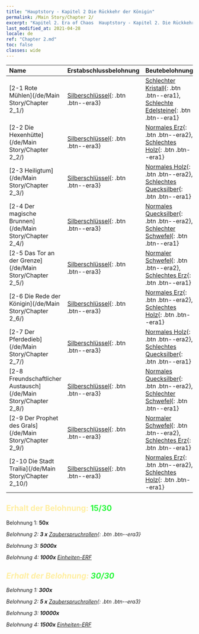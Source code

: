 ```yaml
---
title: "Hauptstory - Kapitel 2 Die Rückkehr der Königin"
permalink: /Main Story/Chapter 2/
excerpt: "Kapitel 2. Era of Chaos  Hauptstory - Kapitel 2. Die Rückkehr der Königin"
last_modified_at: 2021-04-28
locale: de
ref: "Chapter 2.md"
toc: false
classes: wide
---
```


  | Name |  Erstabschlussbelohnung | Beutebelohnung |
  |:------------|:------------|:------------| 
  | [2-1 Rote Mühlen](/de/Main Story/Chapter 2_1/) | [Silberschlüssel](/ItemsDE/con_693/){: .btn .btn--era3} | [Schlechter Kristall](/ItemsDE/mat_5/){: .btn .btn--era1}, [Schlechte Edelsteine](/ItemsDE/mat_4/){: .btn .btn--era1} |
  | [2-2 Die Hexenhütte](/de/Main Story/Chapter 2_2/) | [Silberschlüssel](/ItemsDE/con_693/){: .btn .btn--era3} | [Normales Erz](/ItemsDE/mat_6/){: .btn .btn--era2}, [Schlechtes Holz](/ItemsDE/mat_1/){: .btn .btn--era1} |
  | [2-3 Heiligtum](/de/Main Story/Chapter 2_3/) | [Silberschlüssel](/ItemsDE/con_693/){: .btn .btn--era3} | [Normales Holz](/ItemsDE/mat_7/){: .btn .btn--era2}, [Schlechtes Quecksilber](/ItemsDE/mat_2/){: .btn .btn--era1} |
  | [2-4 Der magische Brunnen](/de/Main Story/Chapter 2_4/) | [Silberschlüssel](/ItemsDE/con_693/){: .btn .btn--era3} | [Normales Quecksilber](/ItemsDE/mat_8/){: .btn .btn--era2}, [Schlechter Schwefel](/ItemsDE/mat_3/){: .btn .btn--era1} |
  | [2-5 Das Tor an der Grenze](/de/Main Story/Chapter 2_5/) | [Silberschlüssel](/ItemsDE/con_693/){: .btn .btn--era3} | [Normaler Schwefel](/ItemsDE/mat_9/){: .btn .btn--era2}, [Schlechtes Erz](/ItemsDE/mat_1/){: .btn .btn--era1} |
  | [2-6 Die Rede der Königin](/de/Main Story/Chapter 2_6/) | [Silberschlüssel](/ItemsDE/con_693/){: .btn .btn--era3} | [Normales Erz](/ItemsDE/mat_6/){: .btn .btn--era2}, [Schlechtes Holz](/ItemsDE/mat_1/){: .btn .btn--era1} |
  | [2-7 Der Pferdedieb](/de/Main Story/Chapter 2_7/) | [Silberschlüssel](/ItemsDE/con_693/){: .btn .btn--era3} | [Normales Holz](/ItemsDE/mat_7/){: .btn .btn--era2}, [Schlechtes Quecksilber](/ItemsDE/mat_2/){: .btn .btn--era1} |
  | [2-8 Freundschaftlicher Austausch](/de/Main Story/Chapter 2_8/) | [Silberschlüssel](/ItemsDE/con_693/){: .btn .btn--era3} | [Normales Quecksilber](/ItemsDE/mat_8/){: .btn .btn--era2}, [Schlechter Schwefel](/ItemsDE/mat_3/){: .btn .btn--era1} |
  | [2-9 Der Prophet des Grals](/de/Main Story/Chapter 2_9/) | [Silberschlüssel](/ItemsDE/con_693/){: .btn .btn--era3} | [Normaler Schwefel](/ItemsDE/mat_9/){: .btn .btn--era2}, [Schlechtes Erz](/ItemsDE/mat_1/){: .btn .btn--era1} |
  | [2-10 Die Stadt Trailia](/de/Main Story/Chapter 2_10/) | [Silberschlüssel](/ItemsDE/con_693/){: .btn .btn--era3} | [Normales Erz](/ItemsDE/mat_6/){: .btn .btn--era2}, [Schlechtes Holz](/ItemsDE/mat_1/){: .btn .btn--era1} |


## <span style="color: #ffeea0">Erhalt der Belohnung: </span><span style="color: #27f73a">15/30</span>

 Belohnung 1:  **50x** <i class="fas fa-gem"/>

 Belohnung 2: **3 x** [Zauberspruchrollen](/ItemsDE/con_694/){: .btn .btn--era3}

 Belohnung 3:  **5000x** <i class="fas fa-coins"/>

 Belohnung 4:  **1000x** [Einheiten-ERF](/ItemsDE/con_902/)



## <span style="color: #ffeea0">Erhalt der Belohnung: </span><span style="color: #27f73a">30/30</span>

 Belohnung 1:  **300x** <i class="fas fa-gem"/>

 Belohnung 2: **5 x** [Zauberspruchrollen](/ItemsDE/con_694/){: .btn .btn--era3}

 Belohnung 3:  **10000x** <i class="fas fa-coins"/>

 Belohnung 4:  **1500x** [Einheiten-ERF](/ItemsDE/con_902/)

